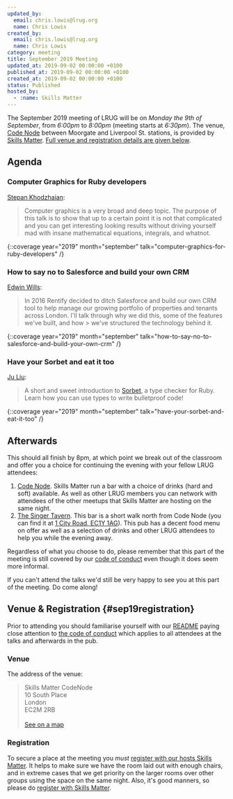 ```yaml
---
updated_by:
  email: chris.lowis@lrug.org
  name: Chris Lowis
created_by:
  email: chris.lowis@lrug.org
  name: Chris Lowis
category: meeting
title: September 2019 Meeting
updated_at: 2019-09-02 00:00:00 +0100
published_at: 2019-09-02 00:00:00 +0100
created_at: 2019-09-02 00:00:00 +0100
status: Published
hosted_by:
  - :name: Skills Matter
---
```


The September 2019 meeting of LRUG will be on *Monday the 9th of September*,
from _6:00pm_ to _8:00pm_ (meeting starts at _6:30pm_).  The venue, [Code
Node][skills-matter-venue] between Moorgate and Liverpool St. stations, is
provided by [Skills Matter](http://www.skillsmatter.com).  [Full venue and
registration details are given below](#sep19registration).

## Agenda

### Computer Graphics for Ruby developers

[Stepan Khodzhaian](https://skillsmatter.com/members/mightykho):

> Computer graphics is a very broad and deep topic. The purpose of
> this talk is to show that up to a certain point it is not that
> complicated and you can get interesting looking results without
> driving yourself mad with insane mathematical equations, integrals,
> and whatnot.

{::coverage year="2019" month="september" talk="computer-graphics-for-ruby-developers" /}

### How to say no to Salesforce and build your own CRM

[Edwin Wills](https://twitter.com/edwinwills):

> In 2016 Rentify decided to ditch Salesforce and build our own CRM tool to
> help manage our growing portfolio of properties and tenants across London.
> I'll talk through why we did this, some of the features we've built, and how > we've structured the technology behind it.

{::coverage year="2019" month="september" talk="how-to-say-no-to-salesforce-and-build-your-own-crm" /}

### Have your Sorbet and eat it too

[Ju Liu](https://twitter.com/arkh4m):

> A short and sweet introduction to [Sorbet](https://sorbet.org), a type checker
> for Ruby. Learn how you can use types to write bulletproof code!

{::coverage year="2019" month="september" talk="have-your-sorbet-and-eat-it-too" /}

## Afterwards

This should all finish by 8pm, at which point we break out of the
classroom and offer you a choice for continuing the evening with your
fellow LRUG attendees:

1. [Code Node][skills-matter-venue].  Skills Matter run a bar with a
   choice of drinks (hard and soft) available.  As well as other LRUG members
   you can network with attendees of the other meetups that Skills Matter are
   hosting on the same night.
2. [The Singer Tavern](http://singertavern.com/).  This bar is a short walk
   north from Code Node (you can find it at [1 City Road, EC1Y
   1AG](https://goo.gl/maps/w9kPu)).  This pub has a decent food menu on offer
   as well as a selection of drinks and other LRUG attendees to help you
   while the evening away.

Regardless of what you choose to do, please remember that this part of the
meeting is still covered by our [code of
conduct](http://readme.lrug.org/#code-of-conduct) even though it does seem more
informal.

If you can't attend the talks we'd still be very happy to see you at this part
of the meeting.  Do come along!

## Venue & Registration {#sep19registration}

Prior to attending you should familiarise yourself with our
[README](http://readme.lrug.org/) paying close attention to [the code of
conduct](http://readme.lrug.org/#code-of-conduct) which applies to
all attendees at the talks and afterwards in the pub.

### Venue

The address of the venue:

> Skills Matter CodeNode<br/>10 South Place<br/>London<br/>EC2M 2RB<br/><br/>[See on a map](https://goo.gl/maps/ONJT4)

### Registration

To secure a place at the meeting you *must* [register with our hosts
Skills Matter][skills-matter-event].  It helps to
make sure we have the room laid out with enough chairs, and in extreme cases
that we get priority on the larger rooms over other groups using the space on
the same night.  Also, it's good manners, so please do [register with Skills
Matter][skills-matter-event].

[skills-matter-venue]: https://skillsmatter.com/locations/264-skills-matter-codenode
[skills-matter-event]: https://skillsmatter.com/meetups/12838-computer-graphics-for-ruby-developers-and-using-rails-to-build-your-own-crm
